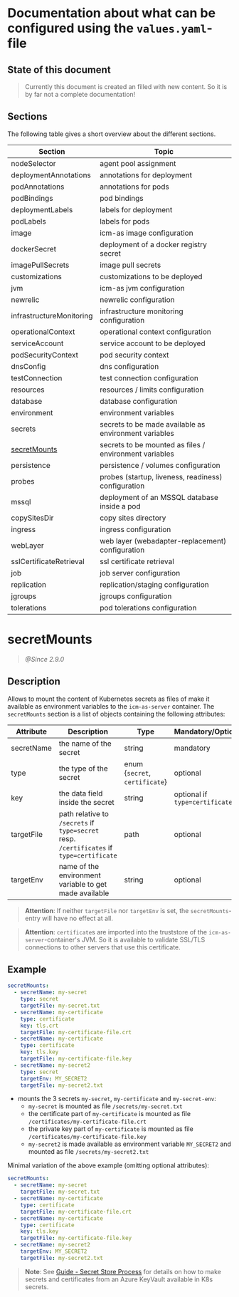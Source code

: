 # Documentation about what can be configured using the `values.yaml`-file

## State of this document

> Currently this document is created an filled with new content. So it is by far not a complete documentation!

## Sections

The following table gives a short overview about the different sections.

| Section                       | Topic                                                  |
| ----------------------------- | ------------------------------------------------------ |
| nodeSelector                  | agent pool assignment                                  |
| deploymentAnnotations         | annotations for deployment                             |
| podAnnotations                | annotations for pods                                   |
| podBindings                   | pod bindings                                           |
| deploymentLabels              | labels for deployment                                  |
| podLabels                     | labels for pods                                        |
| image                         | icm-as image configuration                             |
| dockerSecret                  | deployment of a docker registry secret                 |
| imagePullSecrets              | image pull secrets                                     |
| customizations                | customizations to be deployed                          |
| jvm                           | icm-as jvm configuration                               |
| newrelic                      | newrelic configuration                                 |
| infrastructureMonitoring      | infrastructure monitoring configuration                |
| operationalContext            | operational context configuration                      |
| serviceAccount                | service account to be deployed                         |
| podSecurityContext            | pod security context                                   |
| dnsConfig                     | dns configuration                                      |
| testConnection                | test connection configuration                          |
| resources                     | resources / limits configuration                       |
| database                      | database configuration                                 |
| environment                   | environment variables                                  |
| secrets                       | secrets to be made available as environment variables  |
| [secretMounts](#secretMounts) | secrets to be mounted as files / environment variables |
| persistence                   | persistence / volumes configuration                    |
| probes                        | probes (startup, liveness, readiness) configuration    |
| mssql                         | deployment of an MSSQL database inside a pod           |
| copySitesDir                  | copy sites directory                                   |
| ingress                       | ingress configuration                                  |
| webLayer                      | web layer (webadapter-replacement) configuration       |
| sslCertificateRetrieval       | ssl certificate retrieval                              |
| job                           | job server configuration                               |
| replication                   | replication/staging configuration                      |
| jgroups                       | jgroups configuration                                  |
| tolerations                   | pod tolerations configuration                          |

# secretMounts

> _@Since 2.9.0_

## Description

Allows to mount the content of Kubernetes secrets as files of make it available as environment variables to the `icm-as-server` container.
The `secretMounts` section is a list of objects containing the following attributes:

| Attribute  | Description                                                                              | Type                           | Mandatory/Optional             | Default Value                   |
| ---------- | ---------------------------------------------------------------------------------------- | ------------------------------ | ------------------------------ | ------------------------------- |
| secretName | the name of the secret                                                                   | string                         | mandatory                      | -                               |
| type       | the type of the secret                                                                   | enum {`secret`, `certificate`} | optional                       | `secret`                        |
| key        | the data field inside the secret                                                         | string                         | optional if `type=certificate` | `tls.crt` if `type=certificate` |
| targetFile | path relative to `/secrets` if `type=secret` resp. `/certificates` if `type=certificate` | path                           | optional                       | -                               |
| targetEnv  | name of the environment variable to get made available                                   | string                         | optional                       | -                               |

> **Attention**: If neither `targetFile` nor `targetEnv` is set, the `secretMounts`-entry will have no effect at all.

> **Attention**: `certificate`s are imported into the truststore of the `icm-as-server`-container's JVM. So it is available to validate SSL/TLS connections to other servers that use this certificate.

## Example

```yaml
secretMounts:
  - secretName: my-secret
    type: secret
    targetFile: my-secret.txt
  - secretName: my-certificate
    type: certificate
    key: tls.crt
    targetFile: my-certificate-file.crt
  - secretName: my-certificate
    type: certificate
    key: tls.key
    targetFile: my-certificate-file.key
  - secretName: my-secret2
    type: secret
    targetEnv: MY_SECRET2
    targetFile: my-secret2.txt
```

- mounts the 3 secrets `my-secret`, `my-certificate` and `my-secret-env`:
  - `my-secret` is mounted as file `/secrets/my-secret.txt`
  - the certificate part of `my-certificate` is mounted as file `/certificates/my-certificate-file.crt`
  - the private key part of `my-certificate` is mounted as file `/certificates/my-certificate-file.key`
  - `my-secret2` is made available as environment variable `MY_SECRET2` and mounted as file `/secrets/my-secret2.txt`

Minimal variation of the above example (omitting optional attributes):

```yaml
secretMounts:
  - secretName: my-secret
    targetFile: my-secret.txt
  - secretName: my-certificate
    type: certificate
    targetFile: my-certificate-file.crt
  - secretName: my-certificate
    type: certificate
    key: tls.key
    targetFile: my-certificate-file.key
  - secretName: my-secret2
    targetEnv: MY_SECRET2
    targetFile: my-secret2.txt
```

> **Note**: See [Guide - Secret Store Process](https://support.intershop.com/kb/index.php/Display/X31381) for details on how to make secrets and certificates from an Azure KeyVault available in K8s secrets.
